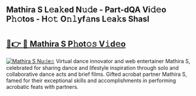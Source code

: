 ## Mathira S L𝚎a𝚔ed N𝚞𝚍e - Part-dQA Vi𝚍𝚎o P𝚑𝚘tos - H𝚘𝚝 O𝚗𝚕yf𝚊ns L𝚎a𝚔s Shasl

# <h2><a href="http://kf6p7j0.oniu.top/?m=Mathira+S">🔗👉 🔴 Mathira S P𝚑ot𝚘𝚜 V𝚒d𝚎o</a></h2>

[![Mathira S Nu𝚍e𝚜](https://i.imgur.com/0qMVB7G.gif)](http://kf6p7j0.oniu.top/?m=Mathira+S)
Virtual dance innovator and web entertainer Mathira S, celebrated for sharing dance and lifestyle inspiration through solo and collaborative dance acts and brief films. Gifted acrobat partner Mathira S, famed for their exceptional skills and accomplishments in performing acrobatic feats with partners.  
